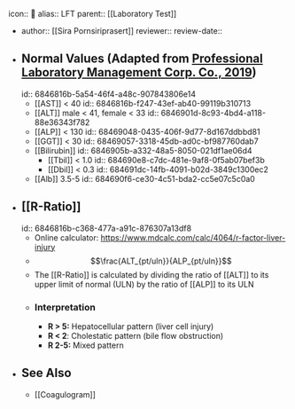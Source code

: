 icon:: 🧪
alias:: LFT
parent:: [[Laboratory Test]]

- author:: [[Sira Pornsiriprasert]] 
  reviewer::
  review-date::
- ## Normal Values (Adapted from [Professional Laboratory Management Corp. Co., 2019]([[References/zotero-item-774]]))
  id:: 6846816b-5a54-46f4-a48c-907843806e14
	- [[AST]] < 40
	  id:: 6846816b-f247-43ef-ab40-99119b310713
	- [[ALT]] male < 41, female < 33
	  id:: 6846901d-8c93-4bd4-a118-88e36343f782
	- [[ALP]] < 130
	  id:: 68469048-0435-406f-9d77-8d167ddbbd81
	- [[GGT]] < 30
	  id:: 68469057-3318-45db-ad0c-bf987760dab7
	- [[Bilirubin]]
	  id:: 6846905b-a332-48a5-8050-021df1ae06d4
		- [[Tbil]] < 1.0
		  id:: 684690e8-c7dc-481e-9af8-0f5ab07bef3b
		- [[Dbil]] < 0.3
		  id:: 684691dc-14fb-4091-b02d-3849c1300ec2
	- [[Alb]] 3.5-5
	  id:: 684690f6-ce30-4c51-bda2-cc5e07c5c0a0
- ## [[R-Ratio]]
  id:: 6846816b-c368-477a-a91c-876307a13df8
	- Online calculator: https://www.mdcalc.com/calc/4064/r-factor-liver-injury
	- $$\frac{ALT_{pt/uln}}{ALP_{pt/uln}}$$
	- The [[R-Ratio]] is calculated by dividing the ratio of [[ALT]] to its upper limit of normal (ULN) by the ratio of [[ALP]] to its ULN
	- ### Interpretation
		- **R > 5:** Hepatocellular pattern (liver cell injury)
		- **R < 2**: Cholestatic pattern (bile flow obstruction)
		- **R 2-5:** Mixed pattern
- ## See Also
	- [[Coagulogram]]